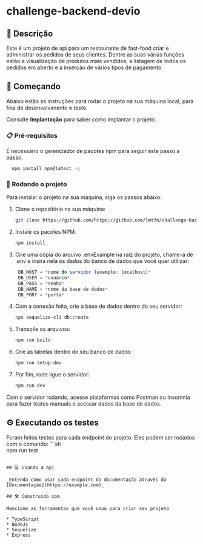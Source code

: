 # challenge-backend-devio

## 📝 Descrição

Este é um projeto de api para um restaurante de fast-food criar e administrar os pedidos de seus clientes. Dentre as suas várias funções estão a visualização de produtos mais vendidos, a listagem de todos os pedidos em aberto e a inserção de vários tipos de pagamento.

## 🚀 Começando

Abaixo estão as instruções para rodar o projeto na sua máquina local, para fins de desenvolvimento e teste.

Consulte **Implantação** para saber como implantar o projeto.

### 📋 Pré-requisitos

É necessário o gerenciador de pacotes npm para seguir este passo a passo.

```sh
  npm install npm@latest -g
```

### 🔧 Rodando o projeto

Para instalar o projeto na sua máquina, siga os passos abaixo:

1. Clone o repositório na sua máquina:
   ```sh
   git clone https://github.com/https://github.com/lmtfn/challenge-backend-devio
   ```
2. Instale os pacotes NPM:
   ```sh
   npm install
   ```
3. Crie uma cópia do arquivo .envExample na raiz do projeto, chame-a de .env e insira nela os dados do banco de dados que você quer utilizar: 
   ```js
    DB_HOST = *nome do servidor (exemplo: localhost)*
    DB_USER = *usuário*
    DB_PASS = *senha*
    DB_NAME = *nome da base de dados*
    DB_PORT = *porta*
   ```
4. Com a conexão feita, crie a base de dados dentro do seu servidor:
    ```sh
   npx sequelize-cli db:create
   ```
5. Transpile os arquivos:
    ```sh
   npm run build
   ```
6. Crie as tabelas dentro do seu banco de dados:
    ```sh
   npm run setup:dev
   ```
7. Por fim, rode ligue o servidor:
    ```sh
   npm run dev
   ```

Com o servidor rodando, acesse plataformas como Postman ou Insomnia para fazer testes manuais e acessar dados da base de dados.

## ⚙️ Executando os testes

Foram feitos testes para cada endpoint do projeto. Eles podem ser rodados com o comando:
    ```sh  
   npm run test
   ```

## 💻 Usando a api

_Entenda como usar cada endpoint da documentação através da [Documentação](https://example.com)_

## 🛠️ Construído com

Mencione as ferramentas que você usou para criar seu projeto

* TypeScript
* NodeJs
* Sequelize
* Express